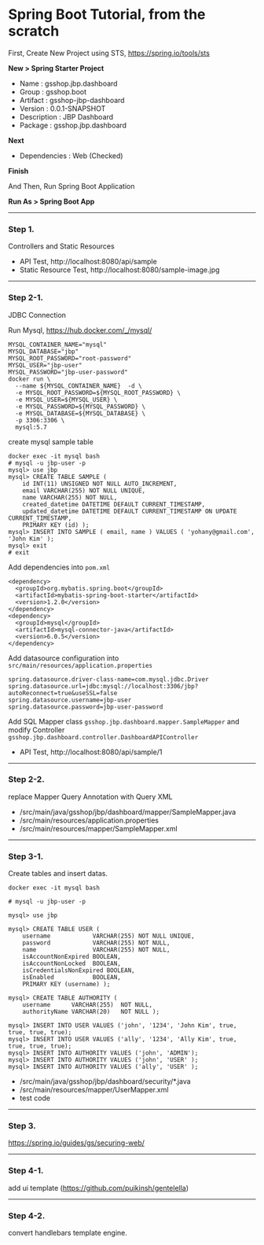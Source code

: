 Spring Boot Tutorial, from the scratch
===================


First, Create New Project using STS, https://spring.io/tools/sts

**New > Spring Starter Project**

* Name : gsshop.jbp.dashboard
* Group : gsshop.boot
* Artifact : gsshop-jbp-dashboard
* Version : 0.0.1-SNAPSHOT
* Description : JBP Dashboard
* Package : gsshop.jbp.dashboard

**Next**

* Dependencies : Web (Checked)

**Finish**

And Then, Run Spring Boot Application

**Run As > Spring Boot App**

---
### Step 1.
Controllers and Static Resources

* API Test, http://localhost:8080/api/sample
* Static Resource Test, http://localhost:8080/sample-image.jpg

---
### Step 2-1.

JDBC Connection

Run Mysql, https://hub.docker.com/_/mysql/

```
MYSQL_CONTAINER_NAME="mysql"
MYSQL_DATABASE="jbp"
MYSQL_ROOT_PASSWORD="root-password"
MYSQL_USER="jbp-user"
MYSQL_PASSWORD="jbp-user-password"
docker run \
  --name ${MYSQL_CONTAINER_NAME}  -d \
  -e MYSQL_ROOT_PASSWORD=${MYSQL_ROOT_PASSWORD} \
  -e MYSQL_USER=${MYSQL_USER} \
  -e MYSQL_PASSWORD=${MYSQL_PASSWORD} \
  -e MYSQL_DATABASE=${MYSQL_DATABASE} \
  -p 3306:3306 \
  mysql:5.7
```

create mysql sample table

```
docker exec -it mysql bash
# mysql -u jbp-user -p
mysql> use jbp
mysql> CREATE TABLE SAMPLE (
    id INT(11) UNSIGNED NOT NULL AUTO_INCREMENT,
    email VARCHAR(255) NOT NULL UNIQUE,
    name VARCHAR(255) NOT NULL,
    created_datetime DATETIME DEFAULT CURRENT_TIMESTAMP,
    updated_datetime DATETIME DEFAULT CURRENT_TIMESTAMP ON UPDATE CURRENT_TIMESTAMP,
    PRIMARY KEY (id) );
mysql> INSERT INTO SAMPLE ( email, name ) VALUES ( 'yohany@gmail.com', 'John Kim' );
mysql> exit
# exit
```

Add dependencies into `pom.xml`

```
<dependency>
  <groupId>org.mybatis.spring.boot</groupId>
  <artifactId>mybatis-spring-boot-starter</artifactId>
  <version>1.2.0</version>
</dependency>
<dependency>
  <groupId>mysql</groupId>
  <artifactId>mysql-connector-java</artifactId>
  <version>6.0.5</version>
</dependency>
```

Add datasource configuration into `src/main/resources/application.properties`

```
spring.datasource.driver-class-name=com.mysql.jdbc.Driver
spring.datasource.url=jdbc:mysql://localhost:3306/jbp?autoReconnect=true&useSSL=false
spring.datasource.username=jbp-user
spring.datasource.password=jbp-user-password
```

Add SQL Mapper class `gsshop.jbp.dashboard.mapper.SampleMapper` and modify Controller `gsshop.jbp.dashboard.controller.DashboardAPIController`


* API Test, http://localhost:8080/api/sample/1

---
### Step 2-2.

replace Mapper Query Annotation with Query XML

* /src/main/java/gsshop/jbp/dashboard/mapper/SampleMapper.java
* /src/main/resources/application.properties
* /src/main/resources/mapper/SampleMapper.xml

---
### Step 3-1.

Create tables and insert datas.

```
docker exec -it mysql bash

# mysql -u jbp-user -p

mysql> use jbp

mysql> CREATE TABLE USER (
    username            VARCHAR(255) NOT NULL UNIQUE,
    password            VARCHAR(255) NOT NULL,
    name                VARCHAR(255) NOT NULL,
    isAccountNonExpired BOOLEAN,
    isAccountNonLocked  BOOLEAN,
    isCredentialsNonExpired BOOLEAN,
    isEnabled           BOOLEAN,
    PRIMARY KEY (username) );

mysql> CREATE TABLE AUTHORITY (
    username      VARCHAR(255)  NOT NULL,
    authorityName VARCHAR(20)   NOT NULL );

mysql> INSERT INTO USER VALUES ('john', '1234', 'John Kim', true, true, true, true);
mysql> INSERT INTO USER VALUES ('ally', '1234', 'Ally Kim', true, true, true, true);
mysql> INSERT INTO AUTHORITY VALUES ('john', 'ADMIN');
mysql> INSERT INTO AUTHORITY VALUES ('john', 'USER' );
mysql> INSERT INTO AUTHORITY VALUES ('ally', 'USER' );

```

* /src/main/java/gsshop/jbp/dashboard/security/\*.java
* /src/main/resources/mapper/UserMapper.xml
* test code


---
### Step 3.
https://spring.io/guides/gs/securing-web/

---
### Step 4-1.
add ui template (https://github.com/puikinsh/gentelella)

---
### Step 4-2.
convert handlebars template engine.
